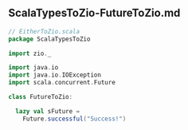 ## ScalaTypesToZio-FutureToZio.md

```scala
// EitherToZio.scala
package ScalaTypesToZio

import zio._

import java.io
import java.io.IOException
import scala.concurrent.Future

class FutureToZio:

  lazy val sFuture =
    Future.successful("Success!")

```
